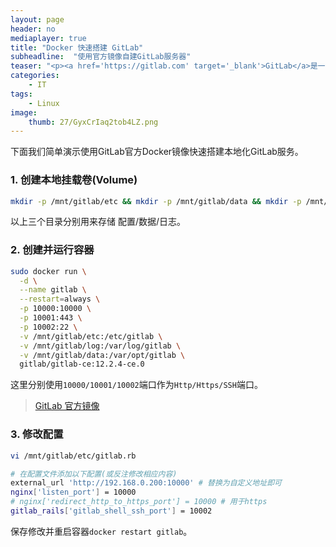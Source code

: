 ```yaml
---
layout: page
header: no
mediaplayer: true
title: "Docker 快速搭建 GitLab"
subheadline:  "使用官方镜像自建GitLab服务器"
teaser: "<p><a href='https://gitlab.com' target='_blank'>GitLab</a>是一个用于仓库管理系统的开源项目，使用Git作为代码管理工具，并在此基础上搭建起来的web服务。GitLab免费开源，简单易用，IBM/NASA/Alibaba等都是其用户。</p>"
categories:
    - IT
tags:
    - Linux
image:
    thumb: 27/GyxCrIaq2tob4LZ.png
---
```


下面我们简单演示使用GitLab官方Docker镜像快速搭建本地化GitLab服务。

### 1. 创建本地挂载卷(Volume)
```sh
mkdir -p /mnt/gitlab/etc && mkdir -p /mnt/gitlab/data && mkdir -p /mnt/gitlab/log
```
以上三个目录分别用来存储 配置/数据/日志。

### 2. 创建并运行容器

```sh
sudo docker run \
  -d \
  --name gitlab \
  --restart=always \
  -p 10000:10000 \
  -p 10001:443 \
  -p 10002:22 \
  -v /mnt/gitlab/etc:/etc/gitlab \
  -v /mnt/gitlab/log:/var/log/gitlab \
  -v /mnt/gitlab/data:/var/opt/gitlab \
  gitlab/gitlab-ce:12.2.4-ce.0
```
这里分别使用`10000/10001/10002`端口作为`Http/Https/SSH`端口。

> [GitLab 官方镜像](https://hub.docker.com/r/gitlab/gitlab-ce/tags)

### 3. 修改配置
```sh
vi /mnt/gitlab/etc/gitlab.rb

# 在配置文件添加以下配置(或反注修改相应内容)
external_url 'http://192.168.0.200:10000' # 替换为自定义地址即可
nginx['listen_port'] = 10000
# nginx['redirect_http_to_https_port'] = 10000 # 用于https
gitlab_rails['gitlab_shell_ssh_port'] = 10002
```
保存修改并重启容器`docker restart gitlab`。